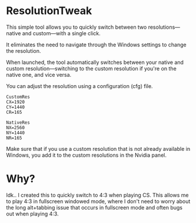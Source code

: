 # ResolutionTweak

This simple tool allows you to quickly switch between two resolutions—native and custom—with a single click.

It eliminates the need to navigate through the Windows settings to change the resolution.

When launched, the tool automatically switches between your native and custom resolution—switching to the custom resolution if you're on the native one, and vice versa.

You can adjust the resolution using a configuration (cfg) file.

```
CustomRes
CX=1920
CY=1440
CR=165

NativeRes
NX=2560
NY=1440
NR=165
```

Make sure that if you use a custom resolution that is not already available in Windows, you add it to the custom resolutions in the Nvidia panel.

# Why?

Idk.. I created this to quickly switch to 4:3 when playing CS. This allows me to play 4:3 in fullscreen windowed mode, where I don't need to worry about the long alt+tabbing issue that occurs in fullscreen mode and often bugs out when playing 4:3.
